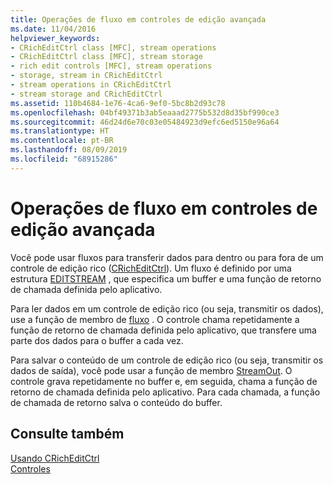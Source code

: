 ```yaml
---
title: Operações de fluxo em controles de edição avançada
ms.date: 11/04/2016
helpviewer_keywords:
- CRichEditCtrl class [MFC], stream operations
- CRichEditCtrl class [MFC], stream storage
- rich edit controls [MFC], stream operations
- storage, stream in CRichEditCtrl
- stream operations in CRichEditCtrl
- stream storage and CRichEditCtrl
ms.assetid: 110b4684-1e76-4ca6-9ef0-5bc8b2d93c78
ms.openlocfilehash: 04bf49371b3ab5eaaad2775b532d8d35bf990ce3
ms.sourcegitcommit: 46d24d6e70c03e05484923d9efc6ed5150e96a64
ms.translationtype: HT
ms.contentlocale: pt-BR
ms.lasthandoff: 08/09/2019
ms.locfileid: "68915286"
---
```

# <a name="stream-operations-in-rich-edit-controls"></a>Operações de fluxo em controles de edição avançada

Você pode usar fluxos para transferir dados para dentro ou para fora de um controle de edição rico ([CRichEditCtrl](../mfc/reference/cricheditctrl-class.md)). Um fluxo é definido por uma estrutura [EDITSTREAM](/windows/desktop/api/richedit/ns-richedit-editstream) , que especifica um buffer e uma função de retorno de chamada definida pelo aplicativo.

Para ler dados em um controle de edição rico (ou seja, transmitir os dados), use a função de membro de [fluxo](../mfc/reference/cricheditctrl-class.md#streamin) . O controle chama repetidamente a função de retorno de chamada definida pelo aplicativo, que transfere uma parte dos dados para o buffer a cada vez.

Para salvar o conteúdo de um controle de edição rico (ou seja, transmitir os dados de saída), você pode usar a função de membro [StreamOut](../mfc/reference/cricheditctrl-class.md#streamout). O controle grava repetidamente no buffer e, em seguida, chama a função de retorno de chamada definida pelo aplicativo. Para cada chamada, a função de chamada de retorno salva o conteúdo do buffer.

## <a name="see-also"></a>Consulte também

[Usando CRichEditCtrl](../mfc/using-cricheditctrl.md)<br/>
[Controles](../mfc/controls-mfc.md)
